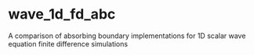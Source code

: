 # wave_1d_fd_abc
A comparison of absorbing boundary implementations for 1D scalar wave equation finite difference simulations
